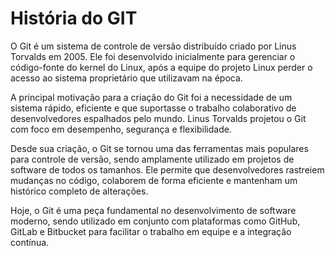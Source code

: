 # História do GIT

O Git é um sistema de controle de versão distribuído criado por Linus Torvalds em 2005. Ele foi desenvolvido inicialmente para gerenciar o código-fonte do kernel do Linux, após a equipe do projeto Linux perder o acesso ao sistema proprietário que utilizavam na época.

A principal motivação para a criação do Git foi a necessidade de um sistema rápido, eficiente e que suportasse o trabalho colaborativo de desenvolvedores espalhados pelo mundo. Linus Torvalds projetou o Git com foco em desempenho, segurança e flexibilidade.

Desde sua criação, o Git se tornou uma das ferramentas mais populares para controle de versão, sendo amplamente utilizado em projetos de software de todos os tamanhos. Ele permite que desenvolvedores rastreiem mudanças no código, colaborem de forma eficiente e mantenham um histórico completo de alterações.

Hoje, o Git é uma peça fundamental no desenvolvimento de software moderno, sendo utilizado em conjunto com plataformas como GitHub, GitLab e Bitbucket para facilitar o trabalho em equipe e a integração contínua.
